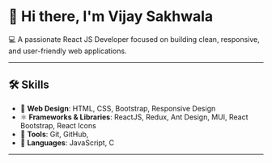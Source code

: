 # 👋 Hi there, I'm Vijay Sakhwala

💻 A passionate React JS Developer focused on building clean, responsive, and user-friendly web applications.

---

## 🛠️ Skills

- 🎨 **Web Design**: HTML, CSS, Bootstrap, Responsive Design  
- ⚛️ **Frameworks & Libraries**: ReactJS, Redux, Ant Design, MUI, React Bootstrap, React Icons  
- 🧰 **Tools**: Git, GitHub,  
- 💬 **Languages**: JavaScript, C

---

